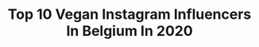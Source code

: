 ---
title: Top 10 Vegan Instagram Influencers In Belgium In 2020
description: >-
  Find top vegan Instagram influencers in Belgium in 2020. Most popular hashtags: #love #stayhome #vegan #giveaway.
platform: Instagram
profiles:
  - username: "lexharlee"
    fullname: >-
      alexis
    location: "Belgium"
    followers: 45809
    engagement: 480
    commentsToLikes: 0.018369
    id: ck5hf8yliwd0b0i118glo6s22
    verified: false
    hashtags: "#vegan"
  - username: "kelly_van.looy"
    fullname: >-
      💎IFBB Bikini Fitness💙
    location: "Belgium"
    followers: 15894
    engagement: 268
    commentsToLikes: 0.105327
    id: ck6u7y53xocrg0j71w1mvr61z
    verified: false
    hashtags: "#physiqueupdate, #shredded, #brunettegirl, #glutesonfire"
  - username: "tomvmakeup"
    fullname: >-
      Tom Vandewalle
    location: "Belgium"
    followers: 8164
    engagement: 418
    commentsToLikes: 0.030404
    id: ck5qdc5v7uv340i11r9y4i5vi
    verified: false
    hashtags: "#glitter, #color, #mens, #makeuplover"
  - username: "les.biscuits.d.eden"
    fullname: >-
      𝕃𝕖𝕤 𝔹𝕚𝕤𝕔𝕦𝕚𝕥𝕤 𝕕’𝔼𝕕𝕖𝕟 🍃
    location: "Belgium"
    followers: 7660
    engagement: 508
    commentsToLikes: 0.064377
    id: ck5byk6y4pb410i11agrwnvq1
    verified: false
    hashtags: "#aliceinwonderland, #happynewyearcookies, #babyboy, #christmascookies"
  - username: "thisischaris"
    fullname: >-
      CHARIS
    location: "Belgium"
    followers: 2608
    engagement: 2362
    commentsToLikes: 0.205722
    id: ck8tagk70rnuf0j780zj4pscq
    verified: false
    hashtags: "#abeautifulmess, #ethicalinfluencers, #quarantinelife, #lockdown"
  - username: "nathaliemeskensofficial"
    fullname: >-
      Nathalie Meskens
    location: "Belgium"
    followers: 201164
    engagement: 983
    commentsToLikes: 0.019378
    id: ck15q8ikm1ls10i1929c6dm67
    verified: false
    hashtags: "#samentegencorona, #cybex, #alcoholvrij, #relax"
  - username: "jerome_carlier"
    fullname: >-
      Jerome Carlier
    location: "Belgium"
    followers: 86625
    engagement: 565
    commentsToLikes: 0.035169
    id: ck5hfero7x4ne0i11p4vvoioq
    verified: false
    hashtags: "#vegan, #sebman, #beforequarantine, #restaurant"
  - username: "kevin_dc96"
    fullname: >-
      Kevin De Clercq ®
    location: "Belgium"
    followers: 77036
    engagement: 97
    commentsToLikes: 0.055651
    id: ck5hnud6uoepu0i11rhku72qo
    verified: false
    hashtags: "#gryffindor, #chocolate, #selfie, #ringshoppingkortrijk"
  - username: "pomshine"
    fullname: >-
      Pom
    location: "Belgium"
    followers: 27759
    engagement: 411
    commentsToLikes: 0.024412
    id: ck5zs3x8gxrz90i14v0t1uq4w
    verified: false
    hashtags: "#legtattoos, #kisswhoever, #sleeve, #sleevetattoo"
  - username: "afashiontaste"
    fullname: >-
      Pauline Grossen.Travel Fashion
    location: "Belgium"
    followers: 106404
    engagement: 151
    commentsToLikes: 0.065533
    id: ck0w4l8b4z4qk0i19mtdehj4r
    verified: false
    hashtags: "#ontmoetzuidafrika, #igtv, #outfit, #tutorial"
---